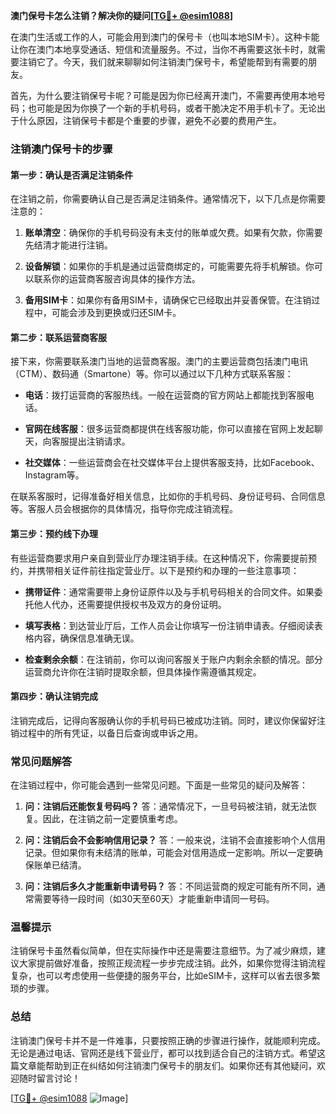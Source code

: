 **澳门保号卡怎么注销？解决你的疑问[[TG💪+ @esim1088](https://t.me/s/esim1088)]**

在澳门生活或工作的人，可能会用到澳门的保号卡（也叫本地SIM卡）。这种卡能让你在澳门本地享受通话、短信和流量服务。不过，当你不再需要这张卡时，就需要注销它了。今天，我们就来聊聊如何注销澳门保号卡，希望能帮到有需要的朋友。

首先，为什么要注销保号卡呢？可能是因为你已经离开澳门，不需要再使用本地号码；也可能是因为你换了一个新的手机号码，或者干脆决定不用手机卡了。无论出于什么原因，注销保号卡都是个重要的步骤，避免不必要的费用产生。

### 注销澳门保号卡的步骤

#### 第一步：确认是否满足注销条件
在注销之前，你需要确认自己是否满足注销条件。通常情况下，以下几点是你需要注意的：

1. **账单清空**：确保你的手机号码没有未支付的账单或欠费。如果有欠款，你需要先结清才能进行注销。
   
2. **设备解锁**：如果你的手机是通过运营商绑定的，可能需要先将手机解锁。你可以联系你的运营商客服咨询具体的操作方法。

3. **备用SIM卡**：如果你有备用SIM卡，请确保它已经取出并妥善保管。在注销过程中，可能会涉及到更换或归还SIM卡。

#### 第二步：联系运营商客服
接下来，你需要联系澳门当地的运营商客服。澳门的主要运营商包括澳门电讯（CTM）、数码通（Smartone）等。你可以通过以下几种方式联系客服：

- **电话**：拨打运营商的客服热线。一般在运营商的官方网站上都能找到客服电话。
  
- **官网在线客服**：很多运营商都提供在线客服功能，你可以直接在官网上发起聊天，向客服提出注销请求。

- **社交媒体**：一些运营商会在社交媒体平台上提供客服支持，比如Facebook、Instagram等。

在联系客服时，记得准备好相关信息，比如你的手机号码、身份证号码、合同信息等。客服人员会根据你的具体情况，指导你完成注销流程。

#### 第三步：预约线下办理
有些运营商要求用户亲自到营业厅办理注销手续。在这种情况下，你需要提前预约，并携带相关证件前往指定营业厅。以下是预约和办理的一些注意事项：

- **携带证件**：通常需要带上身份证原件以及与手机号码相关的合同文件。如果委托他人代办，还需要提供授权书及双方的身份证明。

- **填写表格**：到达营业厅后，工作人员会让你填写一份注销申请表。仔细阅读表格内容，确保信息准确无误。

- **检查剩余余额**：在注销前，你可以询问客服关于账户内剩余余额的情况。部分运营商允许你在注销时提取余额，但具体操作需遵循其规定。

#### 第四步：确认注销完成
注销完成后，记得向客服确认你的手机号码已被成功注销。同时，建议你保留好注销过程中的所有凭证，以备日后查询或申诉之用。

### 常见问题解答

在注销过程中，你可能会遇到一些常见问题。下面是一些常见的疑问及解答：

1. **问：注销后还能恢复号码吗？**
   答：通常情况下，一旦号码被注销，就无法恢复。因此，在注销之前一定要慎重考虑。

2. **问：注销后会不会影响信用记录？**
   答：一般来说，注销不会直接影响个人信用记录。但如果你有未结清的账单，可能会对信用造成一定影响。所以一定要确保账单已结清。

3. **问：注销后多久才能重新申请号码？**
   答：不同运营商的规定可能有所不同，通常需要等待一段时间（如30天至60天）才能重新申请同一号码。

### 温馨提示

注销保号卡虽然看似简单，但在实际操作中还是需要注意细节。为了减少麻烦，建议大家提前做好准备，按照正规流程一步步完成注销。此外，如果你觉得注销流程复杂，也可以考虑使用一些便捷的服务平台，比如eSIM卡，这样可以省去很多繁琐的步骤。

### 总结

注销澳门保号卡并不是一件难事，只要按照正确的步骤进行操作，就能顺利完成。无论是通过电话、官网还是线下营业厅，都可以找到适合自己的注销方式。希望这篇文章能帮助到正在纠结如何注销澳门保号卡的朋友们。如果你还有其他疑问，欢迎随时留言讨论！

[[TG💪+ @esim1088](https://t.me/s/esim1088) ![Image](https://i.postimg.cc/4NQfJmqS/Snipaste-2025-05-13-00-14-12.png)]